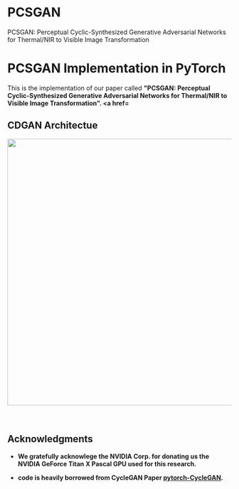 # PCSGAN
PCSGAN: Perceptual Cyclic-Synthesized Generative Adversarial Networks for Thermal/NIR to Visible Image Transformation



# PCSGAN Implementation in PyTorch
This is the implementation of our paper called <b>"PCSGAN: Perceptual Cyclic-Synthesized Generative Adversarial Networks for Thermal/NIR to Visible Image Transformation".<b> <a href=
## CDGAN Architectue
<img src='PCGAN.png' align="center" width=600>
<br><br><br>
  
  
## Acknowledgments
- We gratefully acknowlege the NVIDIA Corp. for donating us the NVIDIA GeForce Titan X Pascal GPU used for this research.

- code is heavily borrowed from CycleGAN Paper [pytorch-CycleGAN](https://github.com/junyanz/pytorch-CycleGAN-and-pix2pix).

